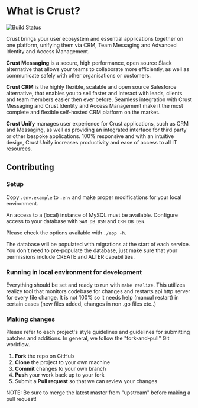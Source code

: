 # What is Crust?

[![Build Status](https://drone.crust.tech/api/badges/crusttech/crust/status.svg)](https://drone.crust.tech/crusttech/crust)

Crust brings your user ecosystem and essential applications together on one platform, unifying them via CRM, Team Messaging and Advanced Identity and Access Management.

**Crust Messaging** is a secure, high performance, open source Slack alternative that allows your teams to collaborate more efficiently, as well as communicate safely with other organisations or customers.

**Crust CRM** is the highly flexible, scalable and open source Salesforce alternative, that enables you to sell faster and interact with leads, clients and team members easier then ever before. Seamless integration with Crust Messaging and Crust Identity and Access Management make it the most complete and flexible self-hosted CRM platform on the market.

**Crust Unify** manages user experience for Crust applications, such as CRM and Messaging, as well as providing an integrated interface for third party or other bespoke applications. 100% responsive and with an intuitive design, Crust Unify increases productivity and ease of access to all IT resources.

## Contributing

### Setup

Copy `.env.example` to `.env` and make proper modifications for your local environment.

An access to a (local) instance of MySQL must be available.
Configure access to your database with `SAM_DB_DSN` and `CRM_DB_DSN`.

Please check the options available with `./app -h`.

The database will be populated with migrations at the start of each service. You don't need to pre-populate the database, just make sure that your permissions include CREATE and ALTER capabilities.

### Running in local environment for development

Everything should be set and ready to run with `make realize`. This utilizes realize tool that monitors codebase for changes and restarts api http server for every file change. It is not 100% so it needs help (manual restart) in certain cases (new files added, changes in non .go files etc..)

### Making changes

Please refer to each project's style guidelines and guidelines for submitting patches and additions. In general, we follow the "fork-and-pull" Git workflow.

 1. **Fork** the repo on GitHub
 2. **Clone** the project to your own machine
 3. **Commit** changes to your own branch
 4. **Push** your work back up to your fork
 5. Submit a **Pull request** so that we can review your changes

NOTE: Be sure to merge the latest master from "upstream" before making a pull request!
